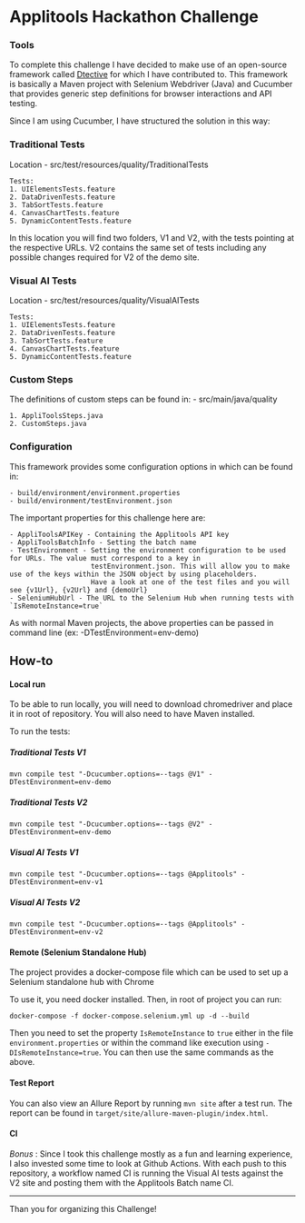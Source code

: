 # Applitools Hackathon Challenge

### Tools

To complete this challenge I have decided to make use of an open-source framework called [Dtective](http://dtective.io) for which I have contributed to. 
This framework is basically a Maven project with Selenium Webdriver (Java) and Cucumber that provides generic step definitions for browser interactions and API testing.

Since I am using Cucumber, I have structured the solution in this way:

### Traditional Tests
Location - src/test/resources/quality/TraditionalTests
    
    Tests:
    1. UIElementsTests.feature
    2. DataDrivenTests.feature
    3. TabSortTests.feature
    4. CanvasChartTests.feature
    5. DynamicContentTests.feature

In this location you will find two folders, V1 and V2, with the tests pointing at the respective URLs.
V2 contains the same set of tests including any possible changes required for V2 of the demo site.

### Visual AI Tests
Location - src/test/resources/quality/VisualAITests
    
    Tests:
    1. UIElementsTests.feature
    2. DataDrivenTests.feature
    3. TabSortTests.feature
    4. CanvasChartTests.feature
    5. DynamicContentTests.feature

### Custom Steps

The definitions of custom steps can be found in:
    - src/main/java/quality
    
    1. AppliToolsSteps.java
    2. CustomSteps.java

### Configuration

This framework provides some configuration options in which can be found in:
    
    - build/environment/environment.properties
    - build/environment/testEnvironment.json

The important properties for this challenge here are:

    - AppliToolsAPIKey - Containing the Applitools API key
    - AppliToolsBatchInfo - Setting the batch name
    - TestEnvironment - Setting the environment configuration to be used for URLs. The value must correspond to a key in
                        testEnvironment.json. This will allow you to make use of the keys within the JSON object by using placeholders.
                        Have a look at one of the test files and you will see {v1Url}, {v2Url} and {demoUrl}
    - SeleniumHubUrl - The URL to the Selenium Hub when running tests with `IsRemoteInstance=true`
                 
As with normal Maven projects, the above properties can be passed in command line (ex: -DTestEnvironment=env-demo)                
                        
## How-to

#### Local run
To be able to run locally, you will need to download chromedriver and place it in root of repository.
You will also need to have Maven installed.

To run the tests:

##### Traditional Tests V1
```
mvn compile test "-Dcucumber.options=--tags @V1" -DTestEnvironment=env-demo
```


##### Traditional Tests V2
```
mvn compile test "-Dcucumber.options=--tags @V2" -DTestEnvironment=env-demo
```

##### Visual AI Tests V1
```
mvn compile test "-Dcucumber.options=--tags @Applitools" -DTestEnvironment=env-v1
```

##### Visual AI Tests V2
```
mvn compile test "-Dcucumber.options=--tags @Applitools" -DTestEnvironment=env-v2
```


#### Remote (Selenium Standalone Hub)
The project provides a docker-compose file which can be used to set up a Selenium standalone hub with Chrome

To use it, you need docker installed. Then, in root of project you can run:
```
docker-compose -f docker-compose.selenium.yml up -d --build
```

Then you need to set the property `IsRemoteInstance` to `true` either in the file `environment.properties`
 or within the command like execution using `-DIsRemoteInstance=true`. You can then use the same commands as the above.
 
 #### Test Report
 
 You can also view an Allure Report by running `mvn site` after a test run. 
 The report can be found in `target/site/allure-maven-plugin/index.html`.
 
 #### CI
 *Bonus* : Since I took this challenge mostly as a fun and learning experience, I also invested some time to look at 
 Github Actions.
 With each push to this repository, a workflow named CI is running the Visual AI tests against the V2 site and posting 
 them with the Applitools Batch name CI.

___
 
 Than you for organizing this Challenge!
  